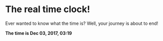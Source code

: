 # The real time clock!

Ever wanted to know what the time is? Well, your journey is about to end!

**The time is Dec 03, 2017, 03:19**